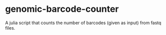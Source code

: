 # genomic-barcode-counter
A julia script that counts the number of barcodes (given as input) from fastq files. 
